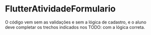 # FlutterAtividadeFormulario
O código vem sem as validações e sem a lógica de cadastro, e o aluno deve completar os trechos indicados nos TODO: com a lógica correta.
